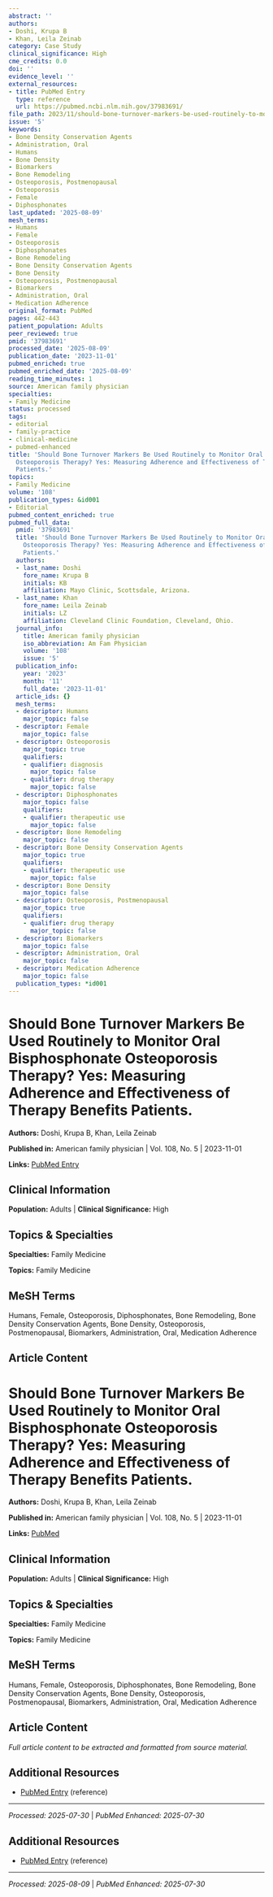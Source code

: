 ```yaml
---
abstract: ''
authors:
- Doshi, Krupa B
- Khan, Leila Zeinab
category: Case Study
clinical_significance: High
cme_credits: 0.0
doi: ''
evidence_level: ''
external_resources:
- title: PubMed Entry
  type: reference
  url: https://pubmed.ncbi.nlm.nih.gov/37983691/
file_path: 2023/11/should-bone-turnover-markers-be-used-routinely-to-monitor-or.md
issue: '5'
keywords:
- Bone Density Conservation Agents
- Administration, Oral
- Humans
- Bone Density
- Biomarkers
- Bone Remodeling
- Osteoporosis, Postmenopausal
- Osteoporosis
- Female
- Diphosphonates
last_updated: '2025-08-09'
mesh_terms:
- Humans
- Female
- Osteoporosis
- Diphosphonates
- Bone Remodeling
- Bone Density Conservation Agents
- Bone Density
- Osteoporosis, Postmenopausal
- Biomarkers
- Administration, Oral
- Medication Adherence
original_format: PubMed
pages: 442-443
patient_population: Adults
peer_reviewed: true
pmid: '37983691'
processed_date: '2025-08-09'
publication_date: '2023-11-01'
pubmed_enriched: true
pubmed_enriched_date: '2025-08-09'
reading_time_minutes: 1
source: American family physician
specialties:
- Family Medicine
status: processed
tags:
- editorial
- family-practice
- clinical-medicine
- pubmed-enhanced
title: 'Should Bone Turnover Markers Be Used Routinely to Monitor Oral Bisphosphonate
  Osteoporosis Therapy? Yes: Measuring Adherence and Effectiveness of Therapy Benefits
  Patients.'
topics:
- Family Medicine
volume: '108'
publication_types: &id001
- Editorial
pubmed_content_enriched: true
pubmed_full_data:
  pmid: '37983691'
  title: 'Should Bone Turnover Markers Be Used Routinely to Monitor Oral Bisphosphonate
    Osteoporosis Therapy? Yes: Measuring Adherence and Effectiveness of Therapy Benefits
    Patients.'
  authors:
  - last_name: Doshi
    fore_name: Krupa B
    initials: KB
    affiliation: Mayo Clinic, Scottsdale, Arizona.
  - last_name: Khan
    fore_name: Leila Zeinab
    initials: LZ
    affiliation: Cleveland Clinic Foundation, Cleveland, Ohio.
  journal_info:
    title: American family physician
    iso_abbreviation: Am Fam Physician
    volume: '108'
    issue: '5'
  publication_info:
    year: '2023'
    month: '11'
    full_date: '2023-11-01'
  article_ids: {}
  mesh_terms:
  - descriptor: Humans
    major_topic: false
  - descriptor: Female
    major_topic: false
  - descriptor: Osteoporosis
    major_topic: true
    qualifiers:
    - qualifier: diagnosis
      major_topic: false
    - qualifier: drug therapy
      major_topic: false
  - descriptor: Diphosphonates
    major_topic: false
    qualifiers:
    - qualifier: therapeutic use
      major_topic: false
  - descriptor: Bone Remodeling
    major_topic: false
  - descriptor: Bone Density Conservation Agents
    major_topic: true
    qualifiers:
    - qualifier: therapeutic use
      major_topic: false
  - descriptor: Bone Density
    major_topic: false
  - descriptor: Osteoporosis, Postmenopausal
    major_topic: true
    qualifiers:
    - qualifier: drug therapy
      major_topic: false
  - descriptor: Biomarkers
    major_topic: false
  - descriptor: Administration, Oral
    major_topic: false
  - descriptor: Medication Adherence
    major_topic: false
  publication_types: *id001
---
```


# Should Bone Turnover Markers Be Used Routinely to Monitor Oral Bisphosphonate Osteoporosis Therapy? Yes: Measuring Adherence and Effectiveness of Therapy Benefits Patients.

**Authors:** Doshi, Krupa B, Khan, Leila Zeinab

**Published in:** American family physician | Vol. 108, No. 5 | 2023-11-01

**Links:** [PubMed Entry](https://pubmed.ncbi.nlm.nih.gov/37983691/)

## Clinical Information

**Population:** Adults | **Clinical Significance:** High

## Topics & Specialties

**Specialties:** Family Medicine

**Topics:** Family Medicine

## MeSH Terms

Humans, Female, Osteoporosis, Diphosphonates, Bone Remodeling, Bone Density Conservation Agents, Bone Density, Osteoporosis, Postmenopausal, Biomarkers, Administration, Oral, Medication Adherence

## Article Content

# Should Bone Turnover Markers Be Used Routinely to Monitor Oral Bisphosphonate Osteoporosis Therapy? Yes: Measuring Adherence and Effectiveness of Therapy Benefits Patients.

**Authors:** Doshi, Krupa B, Khan, Leila Zeinab

**Published in:** American family physician | Vol. 108, No. 5 | 2023-11-01

**Links:** [PubMed](https://pubmed.ncbi.nlm.nih.gov/37983691/)

## Clinical Information

**Population:** Adults | **Clinical Significance:** High

## Topics & Specialties

**Specialties:** Family Medicine

**Topics:** Family Medicine

## MeSH Terms

Humans, Female, Osteoporosis, Diphosphonates, Bone Remodeling, Bone Density Conservation Agents, Bone Density, Osteoporosis, Postmenopausal, Biomarkers, Administration, Oral, Medication Adherence

## Article Content

*Full article content to be extracted and formatted from source material.*

## Additional Resources

- [PubMed Entry](https://pubmed.ncbi.nlm.nih.gov/37983691/) (reference)

---

*Processed: 2025-07-30* | *PubMed Enhanced: 2025-07-30*

## Additional Resources

- [PubMed Entry](https://pubmed.ncbi.nlm.nih.gov/37983691/) (reference)

---

*Processed: 2025-08-09* | *PubMed Enhanced: 2025-07-30*

